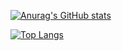 [![Anurag's GitHub stats](https://github-readme-stats.vercel.app/api?username=JesusAlmirco)](https://github.com/anuraghazra/github-readme-stats)

[![Top Langs](https://github-readme-stats.vercel.app/api/top-langs/?username=JesusAlmirco&layout=compact)](https://github.com/anuraghazra/github-readme-stats)

<!---
JesusAlmirco/JesusAlmirco is a ✨ special ✨ repository because its `README.md` (this file) appears on your GitHub profile.
You can click the Preview link to take a look at your changes.
--->
